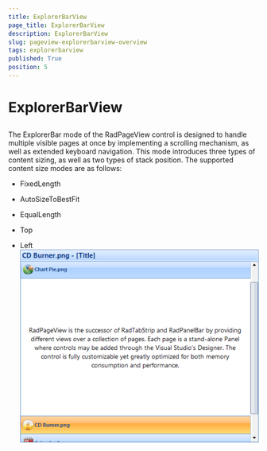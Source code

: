 ```yaml
---
title: ExplorerBarView
page_title: ExplorerBarView
description: ExplorerBarView
slug: pageview-explorerbarview-overview
tags: explorerbarview
published: True
position: 5
---
```


# ExplorerBarView



## 

The ExplorerBar mode of the RadPageView control is designed to handle multiple visible pages at once by implementing a scrolling mechanism, as well as extended keyboard navigation. This mode introduces three types of content sizing, as well as two types of stack position. The supported content size modes are as follows:

* FixedLength

* AutoSizeToBestFit

* EqualLength

* Top

* Left![pageview-explorerbarview-overview 001](images/pageview-explorerbarview-overview001.png)
